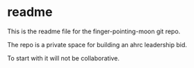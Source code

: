 # readme

This is the readme file for the finger-pointing-moon git repo. 

The repo is a private space for building an ahrc leadership bid.

To start with it will not be collaborative.